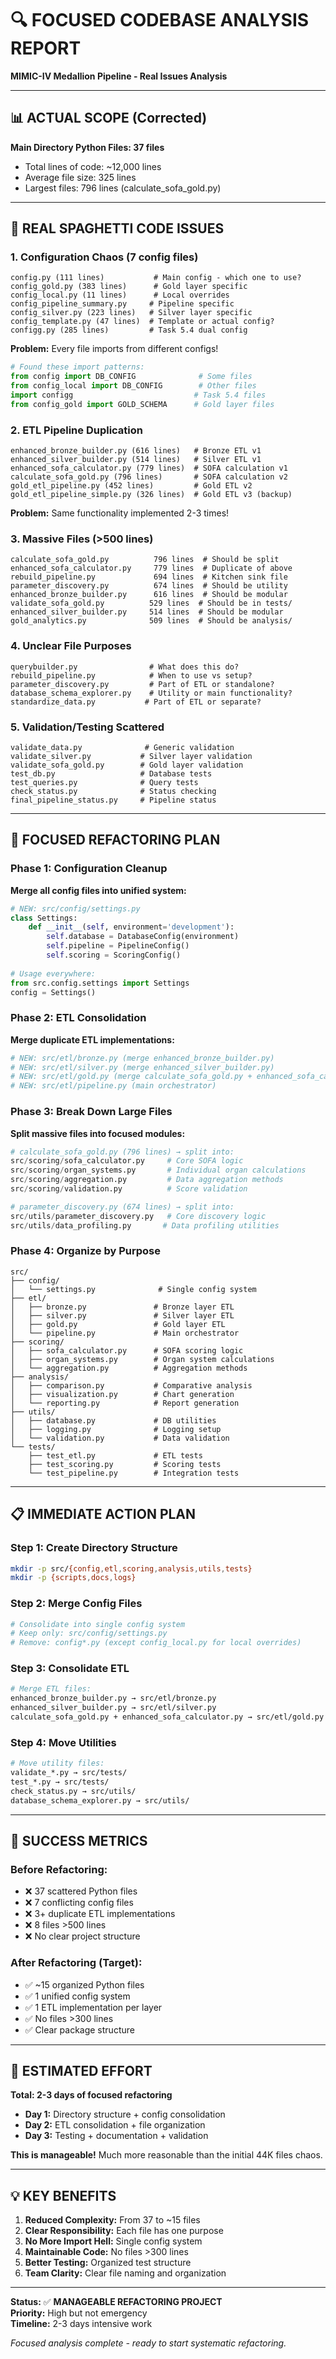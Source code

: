 # 🔍 **FOCUSED CODEBASE ANALYSIS REPORT**
**MIMIC-IV Medallion Pipeline - Real Issues Analysis**

---

## 📊 **ACTUAL SCOPE (Corrected)**

**Main Directory Python Files: 37 files**
- Total lines of code: ~12,000 lines
- Average file size: 325 lines
- Largest files: 796 lines (calculate_sofa_gold.py)

---

## 🚨 **REAL SPAGHETTI CODE ISSUES**

### **1. Configuration Chaos (7 config files)**
```
config.py (111 lines)           # Main config - which one to use?
config_gold.py (383 lines)      # Gold layer specific
config_local.py (11 lines)      # Local overrides  
config_pipeline_summary.py     # Pipeline specific
config_silver.py (223 lines)   # Silver layer specific
config_template.py (47 lines)  # Template or actual config?
configg.py (285 lines)         # Task 5.4 dual config
```

**Problem:** Every file imports from different configs!
```python
# Found these import patterns:
from config import DB_CONFIG              # Some files
from config_local import DB_CONFIG        # Other files  
import configg                           # Task 5.4 files
from config_gold import GOLD_SCHEMA      # Gold layer files
```

### **2. ETL Pipeline Duplication**
```
enhanced_bronze_builder.py (616 lines)   # Bronze ETL v1
enhanced_silver_builder.py (514 lines)   # Silver ETL v1  
enhanced_sofa_calculator.py (779 lines)  # SOFA calculation v1
calculate_sofa_gold.py (796 lines)       # SOFA calculation v2
gold_etl_pipeline.py (452 lines)         # Gold ETL v2
gold_etl_pipeline_simple.py (326 lines)  # Gold ETL v3 (backup)
```

**Problem:** Same functionality implemented 2-3 times!

### **3. Massive Files (>500 lines)**
```
calculate_sofa_gold.py          796 lines  # Should be split
enhanced_sofa_calculator.py     779 lines  # Duplicate of above
rebuild_pipeline.py             694 lines  # Kitchen sink file
parameter_discovery.py          674 lines  # Should be utility
enhanced_bronze_builder.py      616 lines  # Should be modular
validate_sofa_gold.py          529 lines  # Should be in tests/
enhanced_silver_builder.py     514 lines  # Should be modular
gold_analytics.py              509 lines  # Should be analysis/
```

### **4. Unclear File Purposes**
```
querybuilder.py                # What does this do?
rebuild_pipeline.py            # When to use vs setup?
parameter_discovery.py         # Part of ETL or standalone?
database_schema_explorer.py    # Utility or main functionality?
standardize_data.py           # Part of ETL or separate?
```

### **5. Validation/Testing Scattered**
```
validate_data.py              # Generic validation
validate_silver.py           # Silver layer validation  
validate_sofa_gold.py        # Gold layer validation
test_db.py                   # Database tests
test_queries.py              # Query tests
check_status.py              # Status checking
final_pipeline_status.py     # Pipeline status
```

---

## 🎯 **FOCUSED REFACTORING PLAN**

### **Phase 1: Configuration Cleanup**
**Merge all config files into unified system:**
```python
# NEW: src/config/settings.py
class Settings:
    def __init__(self, environment='development'):
        self.database = DatabaseConfig(environment)
        self.pipeline = PipelineConfig()
        self.scoring = ScoringConfig()
        
# Usage everywhere:
from src.config.settings import Settings
config = Settings()
```

### **Phase 2: ETL Consolidation**
**Merge duplicate ETL implementations:**
```python
# NEW: src/etl/bronze.py (merge enhanced_bronze_builder.py)
# NEW: src/etl/silver.py (merge enhanced_silver_builder.py)  
# NEW: src/etl/gold.py (merge calculate_sofa_gold.py + enhanced_sofa_calculator.py)
# NEW: src/etl/pipeline.py (main orchestrator)
```

### **Phase 3: Break Down Large Files**
**Split massive files into focused modules:**
```python
# calculate_sofa_gold.py (796 lines) → split into:
src/scoring/sofa_calculator.py     # Core SOFA logic
src/scoring/organ_systems.py       # Individual organ calculations  
src/scoring/aggregation.py         # Data aggregation methods
src/scoring/validation.py          # Score validation

# parameter_discovery.py (674 lines) → split into:
src/utils/parameter_discovery.py   # Core discovery logic
src/utils/data_profiling.py       # Data profiling utilities
```

### **Phase 4: Organize by Purpose**
```
src/
├── config/
│   └── settings.py              # Single config system
├── etl/
│   ├── bronze.py               # Bronze layer ETL
│   ├── silver.py               # Silver layer ETL  
│   ├── gold.py                 # Gold layer ETL
│   └── pipeline.py             # Main orchestrator
├── scoring/
│   ├── sofa_calculator.py      # SOFA scoring logic
│   ├── organ_systems.py        # Organ system calculations
│   └── aggregation.py          # Aggregation methods
├── analysis/
│   ├── comparison.py           # Comparative analysis
│   ├── visualization.py        # Chart generation
│   └── reporting.py            # Report generation
├── utils/
│   ├── database.py             # DB utilities
│   ├── logging.py              # Logging setup
│   └── validation.py           # Data validation
└── tests/
    ├── test_etl.py             # ETL tests
    ├── test_scoring.py         # Scoring tests
    └── test_pipeline.py        # Integration tests
```

---

## 📋 **IMMEDIATE ACTION PLAN**

### **Step 1: Create Directory Structure**
```bash
mkdir -p src/{config,etl,scoring,analysis,utils,tests}
mkdir -p {scripts,docs,logs}
```

### **Step 2: Merge Config Files**
```bash
# Consolidate into single config system
# Keep only: src/config/settings.py
# Remove: config*.py (except config_local.py for local overrides)
```

### **Step 3: Consolidate ETL**
```bash
# Merge ETL files:
enhanced_bronze_builder.py → src/etl/bronze.py
enhanced_silver_builder.py → src/etl/silver.py
calculate_sofa_gold.py + enhanced_sofa_calculator.py → src/etl/gold.py
```

### **Step 4: Move Utilities**
```bash
# Move utility files:
validate_*.py → src/tests/
test_*.py → src/tests/
check_status.py → src/utils/
database_schema_explorer.py → src/utils/
```

---

## 🎯 **SUCCESS METRICS**

### **Before Refactoring:**
- ❌ 37 scattered Python files
- ❌ 7 conflicting config files  
- ❌ 3+ duplicate ETL implementations
- ❌ 8 files >500 lines
- ❌ No clear project structure

### **After Refactoring (Target):**
- ✅ ~15 organized Python files
- ✅ 1 unified config system
- ✅ 1 ETL implementation per layer
- ✅ No files >300 lines  
- ✅ Clear package structure

---

## 🚀 **ESTIMATED EFFORT**

**Total: 2-3 days of focused refactoring**

- **Day 1:** Directory structure + config consolidation
- **Day 2:** ETL consolidation + file organization  
- **Day 3:** Testing + documentation + validation

**This is manageable!** Much more reasonable than the initial 44K files chaos.

---

## 💡 **KEY BENEFITS**

1. **Reduced Complexity:** From 37 to ~15 files
2. **Clear Responsibility:** Each file has one purpose
3. **No More Import Hell:** Single config system
4. **Maintainable Code:** No files >300 lines
5. **Better Testing:** Organized test structure
6. **Team Clarity:** Clear file naming and organization

---

**Status:** ✅ **MANAGEABLE REFACTORING PROJECT**  
**Priority:** High but not emergency  
**Timeline:** 2-3 days intensive work

*Focused analysis complete - ready to start systematic refactoring.*
